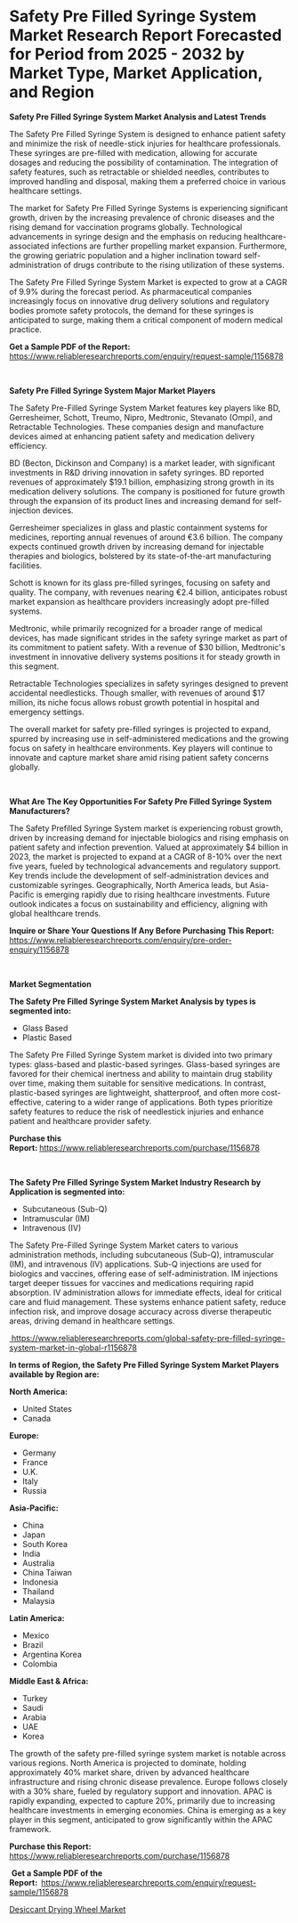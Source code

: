 <p><h1>Safety Pre Filled Syringe System Market Research Report Forecasted for Period from 2025 -  2032 by Market Type, Market Application, and Region</h1></p><p><strong>Safety Pre Filled Syringe System Market Analysis and Latest Trends</strong></p>
<p><p>The Safety Pre Filled Syringe System is designed to enhance patient safety and minimize the risk of needle-stick injuries for healthcare professionals. These syringes are pre-filled with medication, allowing for accurate dosages and reducing the possibility of contamination. The integration of safety features, such as retractable or shielded needles, contributes to improved handling and disposal, making them a preferred choice in various healthcare settings.</p><p>The market for Safety Pre Filled Syringe Systems is experiencing significant growth, driven by the increasing prevalence of chronic diseases and the rising demand for vaccination programs globally. Technological advancements in syringe design and the emphasis on reducing healthcare-associated infections are further propelling market expansion. Furthermore, the growing geriatric population and a higher inclination toward self-administration of drugs contribute to the rising utilization of these systems.</p><p>The Safety Pre Filled Syringe System Market is expected to grow at a CAGR of 9.9% during the forecast period. As pharmaceutical companies increasingly focus on innovative drug delivery solutions and regulatory bodies promote safety protocols, the demand for these syringes is anticipated to surge, making them a critical component of modern medical practice.</p></p>
<p><strong>Get a Sample PDF of the Report:&nbsp;</strong> <a href="https://www.reliableresearchreports.com/enquiry/request-sample/1156878?utm_campaign=2714&utm_medium=2&utm_source=Github&utm_content=ia&utm_term=21032025&utm_id=safety-pre-filled-syringe-system">https://www.reliableresearchreports.com/enquiry/request-sample/1156878</a></p>
<p>&nbsp;</p>
<p><strong>Safety Pre Filled Syringe System Major Market Players</strong></p>
<p><p>The Safety Pre-Filled Syringe System Market features key players like BD, Gerresheimer, Schott, Treumo, Nipro, Medtronic, Stevanato (Ompi), and Retractable Technologies. These companies design and manufacture devices aimed at enhancing patient safety and medication delivery efficiency.</p><p>BD (Becton, Dickinson and Company) is a market leader, with significant investments in R&D driving innovation in safety syringes. BD reported revenues of approximately $19.1 billion, emphasizing strong growth in its medication delivery solutions. The company is positioned for future growth through the expansion of its product lines and increasing demand for self-injection devices.</p><p>Gerresheimer specializes in glass and plastic containment systems for medicines, reporting annual revenues of around €3.6 billion. The company expects continued growth driven by increasing demand for injectable therapies and biologics, bolstered by its state-of-the-art manufacturing facilities.</p><p>Schott is known for its glass pre-filled syringes, focusing on safety and quality. The company, with revenues nearing €2.4 billion, anticipates robust market expansion as healthcare providers increasingly adopt pre-filled systems.</p><p>Medtronic, while primarily recognized for a broader range of medical devices, has made significant strides in the safety syringe market as part of its commitment to patient safety. With a revenue of $30 billion, Medtronic's investment in innovative delivery systems positions it for steady growth in this segment.</p><p>Retractable Technologies specializes in safety syringes designed to prevent accidental needlesticks. Though smaller, with revenues of around $17 million, its niche focus allows robust growth potential in hospital and emergency settings.</p><p>The overall market for safety pre-filled syringes is projected to expand, spurred by increasing use in self-administered medications and the growing focus on safety in healthcare environments. Key players will continue to innovate and capture market share amid rising patient safety concerns globally.</p></p>
<p>&nbsp;</p>
<p><strong>What Are The Key Opportunities For Safety Pre Filled Syringe System Manufacturers?</strong></p>
<p><p>The Safety Prefilled Syringe System market is experiencing robust growth, driven by increasing demand for injectable biologics and rising emphasis on patient safety and infection prevention. Valued at approximately $4 billion in 2023, the market is projected to expand at a CAGR of 8-10% over the next five years, fueled by technological advancements and regulatory support. Key trends include the development of self-administration devices and customizable syringes. Geographically, North America leads, but Asia-Pacific is emerging rapidly due to rising healthcare investments. Future outlook indicates a focus on sustainability and efficiency, aligning with global healthcare trends.</p></p>
<p><strong>Inquire or Share Your Questions If Any Before Purchasing This Report:</strong> <a href="https://www.reliableresearchreports.com/enquiry/pre-order-enquiry/1156878?utm_campaign=2714&utm_medium=2&utm_source=Github&utm_content=ia&utm_term=21032025&utm_id=safety-pre-filled-syringe-system">https://www.reliableresearchreports.com/enquiry/pre-order-enquiry/1156878</a></p>
<p>&nbsp;</p>
<p><strong>Market Segmentation</strong></p>
<p><strong>The Safety Pre Filled Syringe System Market Analysis by types is segmented into:</strong></p>
<p><ul><li>Glass Based</li><li>Plastic Based</li></ul></p>
<p><p>The Safety Pre Filled Syringe System market is divided into two primary types: glass-based and plastic-based syringes. Glass-based syringes are favored for their chemical inertness and ability to maintain drug stability over time, making them suitable for sensitive medications. In contrast, plastic-based syringes are lightweight, shatterproof, and often more cost-effective, catering to a wider range of applications. Both types prioritize safety features to reduce the risk of needlestick injuries and enhance patient and healthcare provider safety.</p></p>
<p><strong>Purchase this Report:&nbsp;</strong><a href="https://www.reliableresearchreports.com/purchase/1156878?utm_campaign=2714&utm_medium=2&utm_source=Github&utm_content=ia&utm_term=21032025&utm_id=safety-pre-filled-syringe-system">https://www.reliableresearchreports.com/purchase/1156878</a></p>
<p>&nbsp;</p>
<p><strong>The Safety Pre Filled Syringe System Market Industry Research by Application is segmented into:</strong></p>
<p><ul><li>Subcutaneous (Sub-Q)</li><li>Intramuscular (IM)</li><li>Intravenous (IV)</li></ul></p>
<p><p>The Safety Pre-Filled Syringe System Market caters to various administration methods, including subcutaneous (Sub-Q), intramuscular (IM), and intravenous (IV) applications. Sub-Q injections are used for biologics and vaccines, offering ease of self-administration. IM injections target deeper tissues for vaccines and medications requiring rapid absorption. IV administration allows for immediate effects, ideal for critical care and fluid management. These systems enhance patient safety, reduce infection risk, and improve dosage accuracy across diverse therapeutic areas, driving demand in healthcare settings.</p></p>
<p><a href="https://www.reliableresearchreports.com/global-safety-pre-filled-syringe-system-market-in-global-r1156878?utm_campaign=2714&utm_medium=2&utm_source=Github&utm_content=ia&utm_term=21032025&utm_id=safety-pre-filled-syringe-system">&nbsp;https://www.reliableresearchreports.com/global-safety-pre-filled-syringe-system-market-in-global-r1156878</a></p>
<p><strong>In terms of Region, the Safety Pre Filled Syringe System Market Players available by Region are:</strong></p>
<p>
    <p> <strong> North America: </strong>
        <ul>
            <li>United States</li>
            <li>Canada</li>
        </ul>
        </p> 
    <p> <strong> Europe: </strong>
        <ul>
            <li>Germany</li>
            <li>France</li>
            <li>U.K.</li>
            <li>Italy</li>
            <li>Russia</li>
        </ul>
        </p> 
    <p> <strong> Asia-Pacific: </strong>
        <ul>
            <li>China</li>
            <li>Japan</li>
            <li>South Korea</li>
            <li>India</li>
            <li>Australia</li>
            <li>China Taiwan</li>
            <li>Indonesia</li>
            <li>Thailand</li>
            <li>Malaysia</li>
        </ul>
        </p> 
    <p> <strong> Latin America: </strong>
        <ul>
            <li>Mexico</li>
            <li>Brazil</li>
            <li>Argentina Korea</li>
            <li>Colombia</li>
        </ul>
        </p> 
    <p> <strong> Middle East & Africa: </strong>
        <ul>
            <li>Turkey</li>
            <li>Saudi</li>
            <li>Arabia</li>
            <li>UAE</li>
            <li>Korea</li>
        </ul>
    </p>
    </p>
<p><p>The growth of the safety pre-filled syringe system market is notable across various regions. North America is projected to dominate, holding approximately 40% market share, driven by advanced healthcare infrastructure and rising chronic disease prevalence. Europe follows closely with a 30% share, fueled by regulatory support and innovation. APAC is rapidly expanding, expected to capture 20%, primarily due to increasing healthcare investments in emerging economies. China is emerging as a key player in this segment, anticipated to grow significantly within the APAC framework.</p></p>
<p><strong>Purchase this Report: </strong><a href="https://www.reliableresearchreports.com/purchase/1156878?utm_campaign=2714&utm_medium=2&utm_source=Github&utm_content=ia&utm_term=21032025&utm_id=safety-pre-filled-syringe-system">https://www.reliableresearchreports.com/purchase/1156878</a></p>
<p>&nbsp;<strong>Get a Sample PDF of the Report:&nbsp;&nbsp;</strong><a href="https://www.reliableresearchreports.com/enquiry/request-sample/1156878?utm_campaign=2714&utm_medium=2&utm_source=Github&utm_content=ia&utm_term=21032025&utm_id=safety-pre-filled-syringe-system">https://www.reliableresearchreports.com/enquiry/request-sample/1156878</a></p>
<p><strong></strong></p>
<p><p><a href="https://github.com/nabadeneme/Market-Research-Report-List-1/blob/main/desiccant-drying-wheel-market.md?utm_campaign=2714&utm_medium=2&utm_source=Github&utm_content=ia&utm_term=21032025&utm_id=safety-pre-filled-syringe-system">Desiccant Drying Wheel Market</a></p></p>